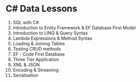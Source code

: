 # C# Data Lessons

1. SQL with C#
2. Introduction to Entity Framework & EF Database First Model
3. Introduction to LINQ & Query Syntax
4. Lambda Expressions & Method Syntax
5. Loading & Joining Tables
6. Testing CRUD methods
7. EF - Code First Database
8. Three Tier Application
9. XML & JSON
10. Encoding & Streaming
11. Serialisation